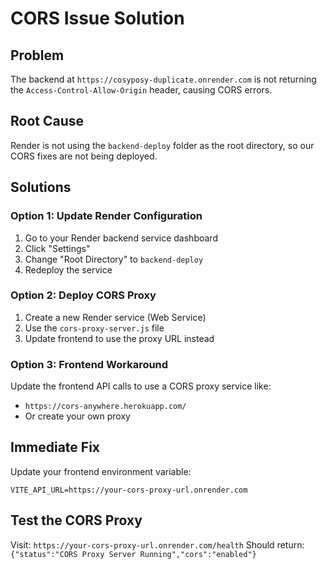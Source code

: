 # CORS Issue Solution

## Problem
The backend at `https://cosyposy-duplicate.onrender.com` is not returning the `Access-Control-Allow-Origin` header, causing CORS errors.

## Root Cause
Render is not using the `backend-deploy` folder as the root directory, so our CORS fixes are not being deployed.

## Solutions

### Option 1: Update Render Configuration
1. Go to your Render backend service dashboard
2. Click "Settings"
3. Change "Root Directory" to `backend-deploy`
4. Redeploy the service

### Option 2: Deploy CORS Proxy
1. Create a new Render service (Web Service)
2. Use the `cors-proxy-server.js` file
3. Update frontend to use the proxy URL instead

### Option 3: Frontend Workaround
Update the frontend API calls to use a CORS proxy service like:
- `https://cors-anywhere.herokuapp.com/`
- Or create your own proxy

## Immediate Fix
Update your frontend environment variable:
```
VITE_API_URL=https://your-cors-proxy-url.onrender.com
```

## Test the CORS Proxy
Visit: `https://your-cors-proxy-url.onrender.com/health`
Should return: `{"status":"CORS Proxy Server Running","cors":"enabled"}`
